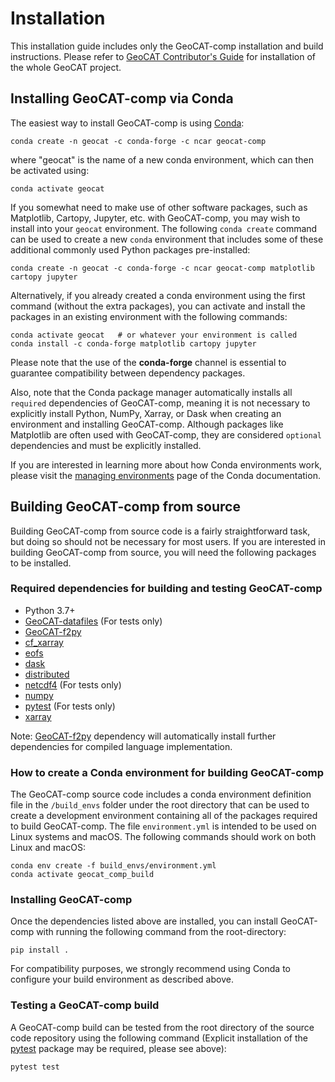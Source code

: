 # Installation

This installation guide includes only the GeoCAT-comp installation and build instructions.
Please refer to [GeoCAT Contributor's Guide](https://geocat.ucar.edu/pages/contributing.html) for installation of
the whole GeoCAT project.


## Installing GeoCAT-comp via Conda

The easiest way to install GeoCAT-comp is using [Conda](http://conda.pydata.org/docs/):

    conda create -n geocat -c conda-forge -c ncar geocat-comp

where "geocat" is the name of a new conda environment, which can then be
activated using:

    conda activate geocat

If you somewhat need to make use of other software packages, such as Matplotlib,
Cartopy, Jupyter, etc. with GeoCAT-comp, you may wish to install into your `geocat`
environment.  The following `conda create` command can be used to create a new
`conda` environment that includes some of these additional commonly used Python
packages pre-installed:

    conda create -n geocat -c conda-forge -c ncar geocat-comp matplotlib cartopy jupyter

Alternatively, if you already created a conda environment using the first
command (without the extra packages), you can activate and install the packages
in an existing environment with the following commands:

    conda activate geocat   # or whatever your environment is called
    conda install -c conda-forge matplotlib cartopy jupyter

Please note that the use of the **conda-forge** channel is essential to guarantee
compatibility between dependency packages.

Also, note that the Conda package manager automatically installs all `required`
dependencies of GeoCAT-comp, meaning it is not necessary to explicitly install
Python, NumPy, Xarray, or Dask when creating an environment and installing GeoCAT-comp.
Although packages like Matplotlib are often used with GeoCAT-comp, they are considered
`optional` dependencies and must be explicitly installed.

If you are interested in learning more about how Conda environments work, please visit
the [managing environments](https://docs.conda.io/projects/conda/en/latest/user-guide/tasks/manage-environments.html)
page of the Conda documentation.


## Building GeoCAT-comp from source

Building GeoCAT-comp from source code is a fairly straightforward task, but
doing so should not be necessary for most users. If you are interested in
building GeoCAT-comp from source, you will need the following packages to be
installed.

### Required dependencies for building and testing GeoCAT-comp

- Python 3.7+
- [GeoCAT-datafiles](https://github.com/NCAR/geocat-datafiles)  (For tests only)
- [GeoCAT-f2py](https://github.com/NCAR/geocat-f2py)
- [cf_xarray](https://cf-xarray.readthedocs.io/en/latest/)
- [eofs](https://ajdawson.github.io/eofs/latest/index.html)
- [dask](https://dask.org/)
- [distributed](https://distributed.readthedocs.io/en/latest/)
- [netcdf4](https://unidata.github.io/netcdf4-python/)  (For tests only)
- [numpy](https://numpy.org/doc/stable/)
- [pytest](https://docs.pytest.org/en/stable/)  (For tests only)
- [xarray](http://xarray.pydata.org/en/stable/)

Note: [GeoCAT-f2py](https://github.com/NCAR/geocat-f2py) dependency will automatically
install further dependencies for compiled language implementation.

### How to create a Conda environment for building GeoCAT-comp

The GeoCAT-comp source code includes a conda environment definition file in
the `/build_envs` folder under the root directory that can be used to create a
development environment containing all of the packages required to build GeoCAT-comp.
The file `environment.yml` is intended to be used on Linux systems and macOS.
The following commands should work on both Linux and macOS:

    conda env create -f build_envs/environment.yml
    conda activate geocat_comp_build

### Installing GeoCAT-comp

Once the dependencies listed above are installed, you can install GeoCAT-comp
with running the following command from the root-directory:

    pip install .

For compatibility purposes, we strongly recommend using Conda to
configure your build environment as described above.


### Testing a GeoCAT-comp build

A GeoCAT-comp build can be tested from the root directory of the source code
repository using the following command (Explicit installation of the
[pytest](https://docs.pytest.org/en/stable/) package may be required, please
see above):

    pytest test
